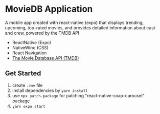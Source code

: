 # MovieDB Application
A mobile app created with react-native (expo) that displays trending, upcoming, top-rated movies, and provides detailed information about cast and crew, 
powered by the TMDB API
- ReactNative (Expo)
- NativeWind (CSS)
- React Navigation
- [The Movie Database API (TMDB)](https://www.themoviedb.org/)

## Get Started
1. create `.env` file 
2. install dependencies by `yarn install`
3. use `npx patch-package` for patching "react-native-snap-carousel" package
4. `yarn expo start`
